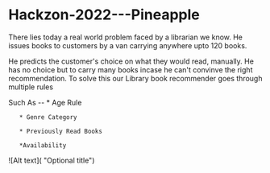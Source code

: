 # Hackzon-2022---Pineapple

There lies today a real world problem faced by a librarian we know.
He issues books to customers by a van carrying anywhere upto 120 books.

He predicts the customer's choice on what they would read, manually.
He has no choice but to carry many books incase he can't convinve the right recommendation.
To solve this our Library book recommender goes through multiple rules

  Such As --
       * Age Rule
       
       * Genre Category
       
       * Previously Read Books
     
       *Availability
  ![Alt text]( "Optional title")

